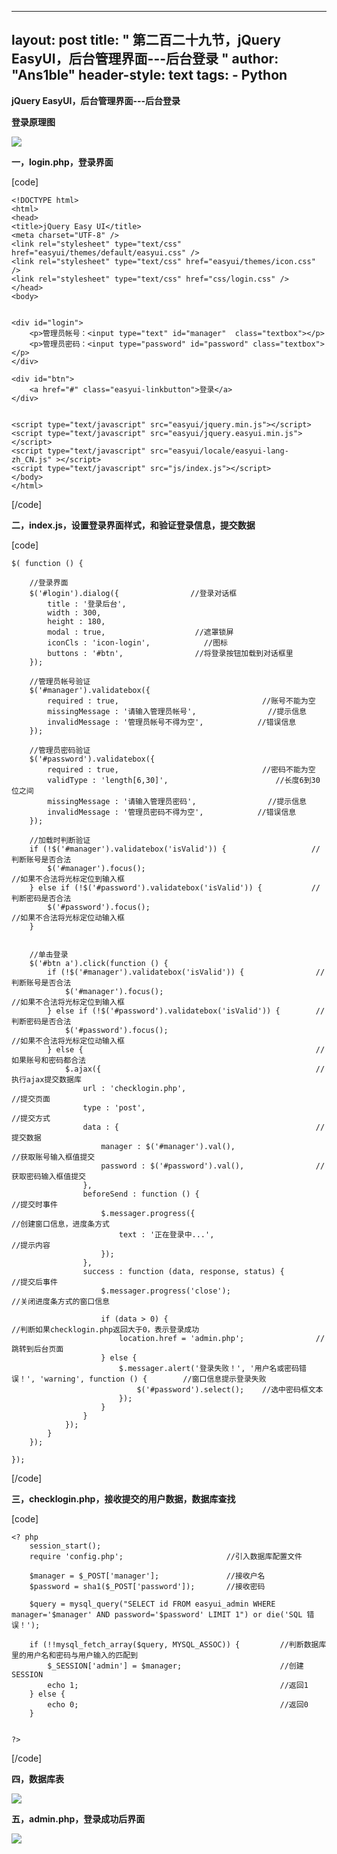 
---
layout: post
title: " 第二百二十九节，jQuery EasyUI，后台管理界面---后台登录 "
author: "Ans1ble"
header-style: text
tags:
      - Python
---


**jQuery EasyUI，后台管理界面---后台登录**



**登录原理图**

![](https://images2015.cnblogs.com/blog/955761/201704/955761-20170424142458397-1822692468.png)



**一，login.php，登录界面**

[code]

    <!DOCTYPE html>
    <html>
    <head>
    <title>jQuery Easy UI</title>
    <meta charset="UTF-8" />
    <link rel="stylesheet" type="text/css" href="easyui/themes/default/easyui.css" />
    <link rel="stylesheet" type="text/css" href="easyui/themes/icon.css" />
    <link rel="stylesheet" type="text/css" href="css/login.css" />
    </head>
    <body>
    
    
    <div id="login">
        <p>管理员帐号：<input type="text" id="manager"  class="textbox"></p>
        <p>管理员密码：<input type="password" id="password" class="textbox"></p>
    </div>
    
    <div id="btn">
        <a href="#" class="easyui-linkbutton">登录</a>
    </div>
    
    
    <script type="text/javascript" src="easyui/jquery.min.js"></script>
    <script type="text/javascript" src="easyui/jquery.easyui.min.js"></script>
    <script type="text/javascript" src="easyui/locale/easyui-lang-zh_CN.js" ></script>
    <script type="text/javascript" src="js/index.js"></script>
    </body>
    </html>
[/code]



**二，index.js，设置登录界面样式，和验证登录信息，提交数据**

[code]

    $( function () {
        
        //登录界面
        $('#login').dialog({                //登录对话框
            title : '登录后台',
            width : 300,
            height : 180,
            modal : true,                    //遮罩锁屏
            iconCls : 'icon-login',            //图标
            buttons : '#btn',                //将登录按钮加载到对话框里
        });
        
        //管理员帐号验证
        $('#manager').validatebox({
            required : true,                                //账号不能为空
            missingMessage : '请输入管理员帐号',                //提示信息
            invalidMessage : '管理员帐号不得为空',            //错误信息
        });
        
        //管理员密码验证
        $('#password').validatebox({
            required : true,                                //密码不能为空
            validType : 'length[6,30]',                        //长度6到30位之间
            missingMessage : '请输入管理员密码',                //提示信息
            invalidMessage : '管理员密码不得为空',            //错误信息
        });
        
        //加载时判断验证
        if (!$('#manager').validatebox('isValid')) {                   //判断账号是否合法
            $('#manager').focus();                                       //如果不合法将光标定位到输入框
        } else if (!$('#password').validatebox('isValid')) {           //判断密码是否合法
            $('#password').focus();                                       //如果不合法将光标定位动输入框
        }
        
        
        //单击登录
        $('#btn a').click(function () {
            if (!$('#manager').validatebox('isValid')) {                //判断账号是否合法
                $('#manager').focus();                                    //如果不合法将光标定位到输入框
            } else if (!$('#password').validatebox('isValid')) {        //判断密码是否合法
                $('#password').focus();                                    //如果不合法将光标定位动输入框
            } else {                                                    //如果账号和密码都合法
                $.ajax({                                                //执行ajax提交数据库
                    url : 'checklogin.php',                                //提交页面
                    type : 'post',                                        //提交方式
                    data : {                                            //提交数据
                        manager : $('#manager').val(),                    //获取账号输入框值提交
                        password : $('#password').val(),                //获取密码输入框值提交
                    },
                    beforeSend : function () {                            //提交时事件
                        $.messager.progress({                            //创建窗口信息，进度条方式
                            text : '正在登录中...',                        //提示内容
                        });
                    },
                    success : function (data, response, status) {        //提交后事件
                        $.messager.progress('close');                    //关闭进度条方式的窗口信息
                        
                        if (data > 0) {                                    //判断如果checklogin.php返回大于0，表示登录成功
                            location.href = 'admin.php';                //跳转到后台页面
                        } else {
                            $.messager.alert('登录失败！', '用户名或密码错误！', 'warning', function () {        //窗口信息提示登录失败
                                $('#password').select();    //选中密码框文本
                            });
                        }
                    }
                });
            }
        });
        
    });
[/code]



**三，checklogin.php，接收提交的用户数据，数据库查找**

[code]

    <? php
        session_start();
        require 'config.php';                       //引入数据库配置文件
        
        $manager = $_POST['manager'];               //接收户名
        $password = sha1($_POST['password']);       //接收密码
        
        $query = mysql_query("SELECT id FROM easyui_admin WHERE manager='$manager' AND password='$password' LIMIT 1") or die('SQL 错误！');
        
        if (!!mysql_fetch_array($query, MYSQL_ASSOC)) {         //判断数据库里的用户名和密码与用户输入的匹配到
            $_SESSION['admin'] = $manager;                      //创建SESSION
            echo 1;                                             //返回1
        } else {
            echo 0;                                             //返回0
        }
        
        
    ?>
[/code]



**四，数据库表**

**![](https://images2015.cnblogs.com/blog/955761/201704/955761-20170424143453553-751411414.png)**







**五，admin.php，登录成功后界面**

**![](https://images2015.cnblogs.com/blog/955761/201704/955761-20170424143653444-1403800592.png)**

